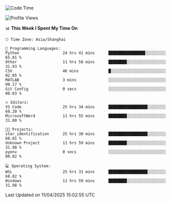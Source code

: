 <!--START_SECTION:waka-->
![Code Time](http://img.shields.io/badge/Code%20Time-2%2C592%20hrs%2035%20mins-blue)

![Profile Views](http://img.shields.io/badge/Profile%20Views-0-blue)

📊 **This Week I Spent My Time On** 

```text
🕑︎ Time Zone: Asia/Shanghai

💬 Programming Languages: 
Python                   24 hrs 41 mins      ████████████████░░░░░░░░░   65.81 % 
Other                    11 hrs 58 mins      ████████░░░░░░░░░░░░░░░░░   31.93 % 
CSV                      46 mins             █░░░░░░░░░░░░░░░░░░░░░░░░   02.05 % 
MATLAB                   3 mins              ░░░░░░░░░░░░░░░░░░░░░░░░░   00.17 % 
Git Config               0 secs              ░░░░░░░░░░░░░░░░░░░░░░░░░   00.03 % 

🔥 Editors: 
VS Code                  25 hrs 34 mins      █████████████████░░░░░░░░   68.20 % 
MicrosoftWord            11 hrs 55 mins      ████████░░░░░░░░░░░░░░░░░   31.80 % 

🐱‍💻 Projects: 
star_identification      25 hrs 30 mins      █████████████████░░░░░░░░   68.01 % 
Unknown Project          11 hrs 59 mins      ████████░░░░░░░░░░░░░░░░░   31.98 % 
pyenv                    0 secs              ░░░░░░░░░░░░░░░░░░░░░░░░░   00.02 % 

💻 Operating System: 
WSL                      25 hrs 31 mins      █████████████████░░░░░░░░   68.02 % 
Windows                  11 hrs 59 mins      ████████░░░░░░░░░░░░░░░░░   31.98 % 
```


 Last Updated on 11/04/2025 15:02:55 UTC
<!--END_SECTION:waka-->